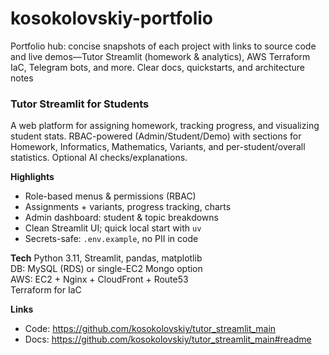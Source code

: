# kosokolovskiy-portfolio
Portfolio hub: concise snapshots of each project with links to source code and live demos—Tutor Streamlit (homework &amp; analytics), AWS Terraform IaC, Telegram bots, and more. Clear docs, quickstarts, and architecture notes


### Tutor Streamlit for Students

A web platform for assigning homework, tracking progress, and visualizing student stats. RBAC-powered (Admin/Student/Demo) with sections for Homework, Informatics, Mathematics, Variants, and per-student/overall statistics. Optional AI checks/explanations.

**Highlights**
- Role-based menus & permissions (RBAC)
- Assignments + variants, progress tracking, charts
- Admin dashboard: student & topic breakdowns
- Clean Streamlit UI; quick local start with `uv`
- Secrets-safe: `.env.example`, no PII in code

**Tech**
Python 3.11, Streamlit, pandas, matplotlib  
DB: MySQL (RDS) or single-EC2 Mongo option  
AWS: EC2 + Nginx + CloudFront + Route53  
Terraform for IaC

**Links**
- Code: https://github.com/kosokolovskiy/tutor_streamlit_main  
- Docs: https://github.com/kosokolovskiy/tutor_streamlit_main#readme  
